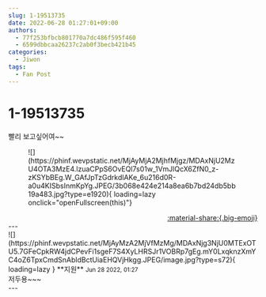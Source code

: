 ```yaml
---
slug: 1-19513735
date: 2022-06-28 01:27:01+09:00
authors:
  - 77f253bfbcb801770a7dc486f595f460
  - 6599dbbcaa26237c2ab0f3becb421b45
categories:
  - Jiwon
tags:
  - Fan Post
---
```


# 1-19513735

<div class="post-container" markdown="1">
<div class="content-container md-sidebar__scrollwrap" markdown="1">

빨리 보고싶어여~~
<figure markdown="1">
![](https://phinf.wevpstatic.net/MjAyMjA2MjhfMjgz/MDAxNjU2MzU4OTA3MzE4.lzuaCPpS6OvEQl7s01w_1VmJlQcX6ZfN0_z-zKSYbBEg.W_GAfJpTzGdrkdlAKe_6u216d0R-a0u4KISbsInmKpYg.JPEG/3b068e424e214a8ea6b7bd24db5bb19a483.jpg?type=e1920){ loading=lazy onclick="openFullscreen(this)"}
</figure>


</div>
</div>

<div style="text-align: right;" markdown="1">
<a href="https://weverse.io/fromis9/fanpost/1-19513735" style="text-align: right;">:material-share:{.big-emoji}</a>
</div>
---

<div class="comments-container md-sidebar__scrollwrap" markdown="1">
<div class="comment" markdown="1">
<div class='id-container' markdown="1">
![](https://phinf.wevpstatic.net/MjAyMzA2MjVfMzMg/MDAxNjg3NjU0MTExOTU5.7GFeCpkRW4jdCPevFi1sgeF7S4XyLHRSJr1VOBRp7gEg.mY0LxqknzXmYC4oZ6TpxCmdSnAbldBctUiaEHQVjHkgg.JPEG/image.jpg?type=s72){ loading=lazy }
**<span class="artist">지원</span>** <small>Jun 28 2022, 01:27</small><br>
</div>
<div class='comment-body' markdown="1">
저두용~~~
</div>
</div>
</div>
---
